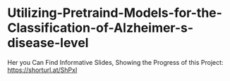 # Utilizing-Pretraind-Models-for-the-Classification-of-Alzheimer-s-disease-level

Her you Can Find Informative Slides, Showing the Progress of this Project: https://shorturl.at/ShPxI
